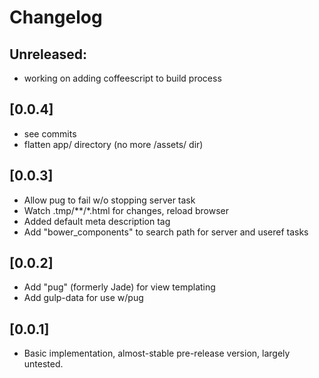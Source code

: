# Changelog

## Unreleased:
* working on adding coffeescript to build process

## [0.0.4]
* see commits
* flatten app/ directory (no more /assets/ dir)

## [0.0.3]

* Allow pug to fail w/o stopping server task
* Watch .tmp/**/*.html for changes, reload browser
* Added default meta description tag
* Add "bower_components" to search path for server and useref tasks

## [0.0.2]

* Add "pug" (formerly Jade) for view templating
* Add gulp-data for use w/pug

## [0.0.1]

* Basic implementation, almost-stable pre-release version, largely untested. 

